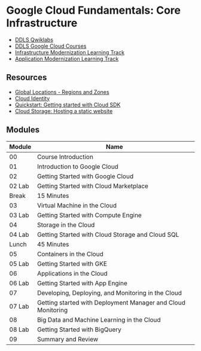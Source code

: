 # Google Cloud Fundamentals: Core Infrastructure<a name="funinf"></a>

* [DDLS Qwiklabs](https://ddls.qwiklabs.com/)
* [DDLS Google Cloud Courses](https://www.ddls.com.au/courses/google/)
* [Infrastructure Modernization Learning Track](https://cloud.google.com/training/cloud-infrastructure)
* [Application Modernization Learning Track](https://cloud.google.com/training/application-development)

## Resources

* [Global Locations - Regions and Zones](https://cloud.google.com/about/locations)
* [Cloud Identity](https://cloud.google.com/identity/docs/overview)
* [Quickstart: Getting started with Cloud SDK](https://cloud.google.com/sdk/docs/quickstart)
* [Cloud Storage: Hosting a static website](https://cloud.google.com/storage/docs/hosting-static-website)

## Modules

|Module|Name|
|-|-|
|00|Course Introduction|
|01|Introduction to Google Cloud|
|02|Getting Started with Google Cloud|
|02 Lab|Getting Started with Cloud Marketplace|
|Break|15 Minutes|
|03|Virtual Machine in the Cloud|
|03 Lab|Getting Started with Compute Engine|
|04|Storage in the Cloud|
|04 Lab|Getting Started with Cloud Storage and Cloud SQL|
|Lunch|45 Minutes|
|05|Containers in the Cloud|
|05 Lab|Getting Started with GKE|
|06|Applications in the Cloud|
|06 Lab|Getting Started with App Engine|
|07|Developing, Deploying, and Monitoring in the Cloud|
|07 Lab|Getting started with Deployment Manager and Cloud Monitoring|
|08|Big Data and Machine Learning in the Cloud|
|08 Lab|Getting Started with BigQuery|
|09|Summary and Review|
